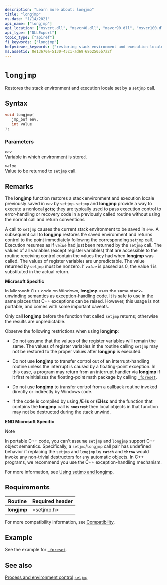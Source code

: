 ```yaml
---
description: "Learn more about: longjmp"
title: "longjmp"
ms.date: "1/14/2021"
api_name: ["longjmp"]
api_location: ["msvcrt.dll", "msvcr80.dll", "msvcr90.dll", "msvcr100.dll", "msvcr100_clr0400.dll", "msvcr110.dll", "msvcr110_clr0400.dll", "msvcr120.dll", "msvcr120_clr0400.dll", "ucrtbase.dll", "ntoskrnl.exe", "api-ms-win-crt-private-l1-1-0.dll"]
api_type: ["DLLExport"]
topic_type: ["apiref"]
f1_keywords: ["longjmp"]
helpviewer_keywords: ["restoring stack environment and execution locale", "longjmp function"]
ms.assetid: 0e13670a-5130-45c1-ad69-6862505b7a2f
---
```

# `longjmp`

Restores the stack environment and execution locale set by a `setjmp` call.

## Syntax

```C
void longjmp(
   jmp_buf env,
   int value
);
```

### Parameters

*`env`*\
Variable in which environment is stored.

*`value`*\
Value to be returned to `setjmp` call.

## Remarks

The **longjmp** function restores a stack environment and execution locale previously saved in *`env`* by `setjmp`. `setjmp` and **longjmp** provide a way to execute a nonlocal **`goto`**; they are typically used to pass execution control to error-handling or recovery code in a previously called routine without using the normal call and return conventions.

A call to `setjmp` causes the current stack environment to be saved in *`env`*. A subsequent call to **longjmp** restores the saved environment and returns control to the point immediately following the corresponding `setjmp` call. Execution resumes as if *`value`* had just been returned by the `setjmp` call. The values of all variables (except register variables) that are accessible to the routine receiving control contain the values they had when **longjmp** was called. The values of register variables are unpredictable. The value returned by `setjmp` must be nonzero. If *`value`* is passed as 0, the value 1 is substituted in the actual return.

**Microsoft Specific**

In Microsoft C++ code on Windows, **longjmp** uses the same stack-unwinding semantics as exception-handling code. It is safe to use in the same places that C++ exceptions can be raised. However, this usage is not portable, and comes with some important caveats.

Only call **longjmp** before the function that called `setjmp` returns; otherwise the results are unpredictable.

Observe the following restrictions when using **longjmp**:

- Do not assume that the values of the register variables will remain the same. The values of register variables in the routine calling `setjmp` may not be restored to the proper values after **longjmp** is executed.

- Do not use **longjmp** to transfer control out of an interrupt-handling routine unless the interrupt is caused by a floating-point exception. In this case, a program may return from an interrupt handler via **longjmp** if it first reinitializes the floating-point math package by calling [`_fpreset`](fpreset.md).

- Do not use **longjmp** to transfer control from a callback routine invoked directly or indirectly by Windows code.

- If the code is compiled by using **/EHs** or **/EHsc** and the function that contains the **longjmp** call is **`noexcept`** then local objects in that function may not be destructed during the stack unwind.

**END Microsoft Specific**

> [!NOTE]
> In portable C++ code, you can't assume `setjmp` and `longjmp` support C++ object semantics. Specifically, a `setjmp`/`longjmp` call pair has undefined behavior if replacing the `setjmp` and `longjmp` by **`catch`**
and **`throw`** would invoke any non-trivial destructors for any automatic objects. In C++ programs, we recommend you use the C++ exception-handling mechanism.

For more information, see [Using setjmp and longjmp](../../cpp/using-setjmp-longjmp.md).

## Requirements

|Routine|Required header|
|-------------|---------------------|
|**longjmp**|\<setjmp.h>|

For more compatibility information, see [Compatibility](../compatibility.md).

## Example

See the example for [`_fpreset`](fpreset.md).

## See also

[Process and environment control](../process-and-environment-control.md)
[`setjmp`](setjmp.md)
